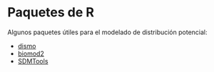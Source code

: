 # Paquetes de R
Algunos paquetes útiles para el modelado de distribución potencial:

- [dismo](https://cran.r-project.org/web/packages/dismo/index.html)
- [biomod2](https://cran.r-project.org/web/packages/biomod2/index.html)
- [SDMTools](https://cran.r-project.org/web/packages/SDMTools/index.html)
